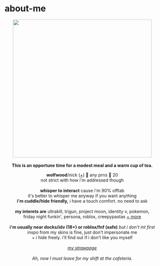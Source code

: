 # about-me
<p align="center">
  <img src="https://64.media.tumblr.com/b309577cadc6f92a264b643ae7b1fb35/f17ef225822ea201-5f/s2048x3072/16c6fbfb7d1e226ce7e947ffe43d89fff7d5acc5.pnj" width="450px">
  <br><br><b>This is an opportune time for a modest meal and a warm cup of tea.</b>
  </p>
<p align="center">
  <b>wolfwood</b>/nick (<a href="https://en.pronouns.page/@vashwood-">+</a>) 🌙 any prns 🌙 20
  <br>not strict with how i'm addressed though
  <br><br>
<b>whisper to interact</b> cause i'm 90% offtab
<br>it's better to whisper me anyway if you want anything
<br><b>i'm cuddle/hide friendly,</b> i have a touch comfort. no need to ask
<br><br>
<b>my interets are</b>
ultrakill, trigun, project moon, identity v, pokemon,
<br>friday night funkin', persona, roblox, creepypastas <a href="https://rentry.co/memriesofyou">+ more</a>
<br><br><b>i'm usually near docks/idv (18+) or roblox/fnf (safe)</b> <i>but i don't int first</i>
  <br> inspo from my skins is fine, just don't impersonate me
<br>+ i hide freely. i'll find out if i don't like you myself
<br><br><i><a href="https://leviathanning.straw.page/">my strawpage</a></i>
<br>
<br><i>Ah, now I must leave for my shift at the cafeteria.</i>
</p>
